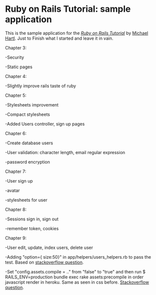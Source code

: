 
# Ruby on Rails Tutorial: sample application

This is the sample application for
the [*Ruby on Rails Tutorial*](http://railstutorial.org/)
 by [Michael Hartl](http://michaelhartl.com). Just to Finish what I started and leave it in vain.

Chapter 3:

-Security 

-Static pages

Chapter 4:

-Slightly improve rails taste of ruby

Chapter 5:

-Stylesheets improvement

-Compact stylesheets

-Added Users controller, sign up pages

Chapter 6:

-Create database users

-User validation: character length, email regular expression

-password encryption

Chapter 7:

-User sign up

-avatar

-stylesheets for user

Chapter 8:

-Sessions sign in, sign out

-remember token, cookies

Chapter 9:

-User edit, update, index users, delete user
   
-Adding "option={ size:50}" in app/helpers/users_helpers.rb to pass the test. Based on [stackoverflow question](http://stackoverflow.com/questions/14916144/hartl-ror-chap-9-3-1-spec-test-failure).

-Set "config.assets.compile = .." from "false" to "true" and then run $ RAILS_ENV=production bundle exec rake assets:precompile
 in order javascript render in heroku. Same as seen in css before. [Stackoverflow question](http://stackoverflow.com/questions/12624376/getting-my-images-in-css-to-work-on-rails-and-asset-pipeline-with-upgraded-app-o).
